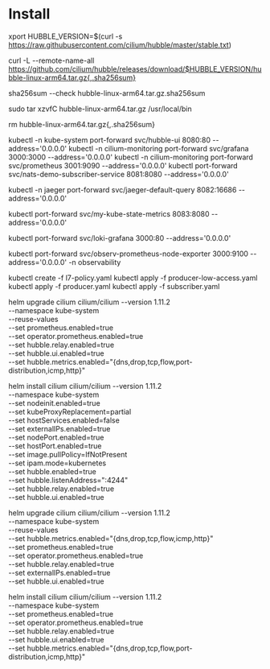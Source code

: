 # Install
xport HUBBLE_VERSION=$(curl -s https://raw.githubusercontent.com/cilium/hubble/master/stable.txt)

curl -L --remote-name-all https://github.com/cilium/hubble/releases/download/$HUBBLE_VERSION/hubble-linux-arm64.tar.gz{,.sha256sum}

sha256sum --check hubble-linux-arm64.tar.gz.sha256sum

sudo tar xzvfC hubble-linux-arm64.tar.gz /usr/local/bin

rm hubble-linux-arm64.tar.gz{,.sha256sum}

kubectl -n kube-system port-forward svc/hubble-ui 8080:80 --address='0.0.0.0'
kubectl -n cilium-monitoring port-forward svc/grafana 3000:3000 --address='0.0.0.0'
kubectl -n cilium-monitoring port-forward svc/prometheus 3001:9090 --address='0.0.0.0'
kubectl port-forward svc/nats-demo-subscriber-service 8081:8080 --address='0.0.0.0'

kubectl -n jaeger port-forward svc/jaeger-default-query 8082:16686 --address='0.0.0.0'

kubectl port-forward svc/my-kube-state-metrics 8083:8080 --address='0.0.0.0'

kubectl port-forward svc/loki-grafana 3000:80 --address='0.0.0.0'

kubectl port-forward svc/observ-prometheus-node-exporter 3000:9100 --address='0.0.0.0' -n observability

kubectl create -f l7-policy.yaml
kubectl apply -f producer-low-access.yaml
kubectl apply -f producer.yaml
kubectl apply -f subscriber.yaml

helm upgrade cilium cilium/cilium --version 1.11.2 \
   --namespace kube-system \
   --reuse-values \
   --set prometheus.enabled=true \
   --set operator.prometheus.enabled=true \
   --set hubble.relay.enabled=true \
   --set hubble.ui.enabled=true \
   --set hubble.metrics.enabled="{dns,drop,tcp,flow,port-distribution,icmp,http}"

helm install cilium cilium/cilium --version 1.11.2 \
   --namespace kube-system \
   --set nodeinit.enabled=true \
   --set kubeProxyReplacement=partial \
   --set hostServices.enabled=false \
   --set externalIPs.enabled=true \
   --set nodePort.enabled=true \
   --set hostPort.enabled=true \
   --set image.pullPolicy=IfNotPresent \
   --set ipam.mode=kubernetes \
   --set hubble.enabled=true \
   --set hubble.listenAddress=":4244" \
   --set hubble.relay.enabled=true \
   --set hubble.ui.enabled=true

helm upgrade cilium cilium/cilium --version 1.11.2 \
   --namespace kube-system \
   --reuse-values \
   --set hubble.metrics.enabled="{dns,drop,tcp,flow,icmp,http}" \
   --set prometheus.enabled=true \
   --set operator.prometheus.enabled=true \
   --set hubble.relay.enabled=true \
   --set externalIPs.enabled=true \
   --set hubble.ui.enabled=true


helm install cilium cilium/cilium --version 1.11.2 \
   --namespace kube-system \
   --set prometheus.enabled=true \
   --set operator.prometheus.enabled=true \
   --set hubble.relay.enabled=true \
   --set hubble.ui.enabled=true \
   --set hubble.metrics.enabled="{dns,drop,tcp,flow,port-distribution,icmp,http}"   